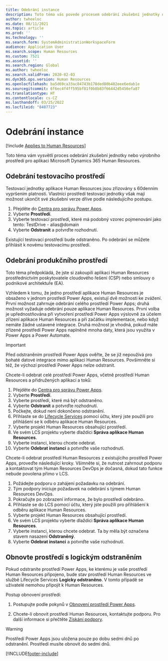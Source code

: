 ```yaml
---
title: Odebrání instance
description: Toto téma vás povede procesem odebrání zkušební jednotky nebo výrobního prostředí pro aplikaci Dynamics 365 Human Resources.
author: twheeloc
ms.date: 08/11/2021
ms.topic: article
ms.prod: ''
ms.technology: ''
ms.search.form: SystemAdministrationWorkspaceForm
audience: Application User
ms.search.scope: Human Resources
ms.custom: 7521
ms.assetid: ''
ms.search.region: Global
ms.author: twheeloc
ms.search.validFrom: 2020-02-03
ms.dyn365.ops.version: Human Resources
ms.openlocfilehash: ba5d69ca33ac84743b178ded80b482eee6edab1e
ms.sourcegitcommit: 6f6ec4f4ff595bf81f0b8b83f66442d5456efa87
ms.translationtype: HT
ms.contentlocale: cs-CZ
ms.lasthandoff: 03/25/2022
ms.locfileid: "8487723"
---
```

# <a name="remove-an-instance"></a>Odebrání instance

[!include [Applies to Human Resources](../includes/applies-to-hr.md)]

Toto téma vám vysvětlí proces odebrání zkušební jednotky nebo výrobního prostředí pro aplikaci Microsoft Dynamics 365 Human Resources.

## <a name="remove-a-test-drive-environment"></a>Odebrání testovacího prostředí

Testovací jednotky aplikace Human Resources jsou zřizovány s 60denním vypršením platnosti. Vlastníci prostředí testovací jednotky však mají možnost ukončit své zkušební verze dříve podle následujícího postupu. 

1. Přejděte do [Centra pro správu Power Apps](https://admin.businessplatform.microsoft.com/).
2. Vyberte **Prostředí**.
3. Vyberte testovací prostředí, které má podobný vzorec pojmenování jako tento: TestDrive - alias@domain
4. Vyberte **Odstranit** a potvrďte rozhodnutí. 

Existující testovací prostředí bude odstraněno. Po odebrání se můžete přihlásit k novému testovacímu prostředí. 

## <a name="remove-a-production-environment"></a>Odebrání produkčního prostředí

Toto téma předpokládá, že jste si zakoupili aplikaci Human Resources prostřednictvím poskytovatele cloudového řešení (CSP) nebo smlouvy o podnikové architektuře (EA). 

Vzhledem k tomu, že jedno prostředí aplikace Human Resources je obsaženo v jednom prostředí Power Apps, existují dvě možnosti ke zvážení. První možnost zahrnuje odebrání celého prostředí Power Apps; druhá možnost vyžaduje odebrání pouze aplikace Human Resources. První volba je upřednostňována při vytvoření prostředí Power Apps výslovně za účelem zřízení aplikace Human Resources a při začátku implementace, nebo když nemáte žádné ustavené integrace. Druhá možnost je vhodná, pokud máte zřízené prostředí Power Apps naplněné mnoha daty, která jsou využita v Power Apps a Power Automate.

> [!Important]
> Před odstraněním prostředí Power Apps ověřte, že se již nepoužívá pro bohaté datové integrace mimo aplikaci Human Resources. Povšimněte si též, že výchozí prostředí Power Apps nelze odstranit. 

Chcete-li odebrat celé prostředí Power Apps, včetně prostředí Human Resources a přidružených aplikací a toků:

1. Přejděte do [Centra pro správu Power Apps](https://admin.businessplatform.microsoft.com/).
2. Vyberte **Prostředí**.
3. Vyberte prostředí, které má být odstraněno.
4. Vyberte **Odstranit** a potvrďte rozhodnutí. 
5. Počkejte, dokud není dokončeno odstranění.
6. Přihlaste se do [Lifecycle Services](https://lcs.dynamics.com/Logon/Index) pomocí účtu, který jste použili pro přihlášení se k odběru aplikace Human Resources. 
7. Vyberte projekt Human Resources obsahující prostředí. 
8. Ve svém LCS projektu vyberte dlaždici **Správa aplikace Human Resources**. 
9. Vyberte instanci, kterou chcete odebrat. 
10. Vyberte **Odebrat instanci** a potvrďte vaše rozhodnutí.  

Chcete-li odebrat prostředí Human Resources z existujícího prostředí Power Apps, proveďte následující kroky. Všimněte si, že nutnost zahrnout podporu a kontaktovat tým Human Resources DevOps je dočasná, dokud tato funkce nebude povolena přímo v LCS.

1. Požádejte podporu o zahájení požadavku na odebrání.
2. Tým podpory iniciuje požadavek na odebrání s týmem Human Resources DevOps. 
3. Pokračujte po zobrazení informace, že bylo prostředí odebráno.
4. Přihlaste se do LCS pomocí účtu, který jste použili pro přihlášení k odběru aplikace Human Resources. 
5. Vyberte projekt Human Resources obsahující prostředí. 
6. Ve svém LCS projektu vyberte dlaždici **Správa aplikace Human Resources**. 
7. Vyberte instanci, kterou chcete odebrat. Ta by měla být označena stavem nasazení **Odstraněný**.
8. Vyberte **Odebrat instanci** a potvrďte vaše rozhodnutí. 

## <a name="recover-a-soft-deleted-environment"></a>Obnovte prostředí s logickým odstraněním

Pokud odstraníte prostředí Power Apps, ke kterému je vaše prostředí Human Resources připojeno, bude stav prostředí Human Resources ve službě Lifecycle Services **Logicky odstraněno**. V tomto případě se uživatelé nemohou připojit k Human Resources.

Postup obnovení prostředí:

1. Postupujte podle pokynů v [Obnovení prostředí Power Apps](/power-platform/admin/recover-environment).

2. Chcete-li obnovit prostředí Human Resources, kontaktujte podporu. Pro další informace si přečtěte [Získání podpory](../fin-ops-core/dev-itpro/lifecycle-services/lcs-support.md).

> [!Warning]
> Prostředí Power Apps jsou uložena pouze po dobu sedmi dnů po odstranění. Prostředí musíte obnovit do sedmi dnů.


[!INCLUDE[footer-include](../includes/footer-banner.md)]
